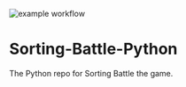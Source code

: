 ![example workflow](https://github.com/jerry20091103/Sorting-Battle-Python/actions/workflows/python-app.yml/badge.svg)
# Sorting-Battle-Python
The Python repo for Sorting Battle the game.

